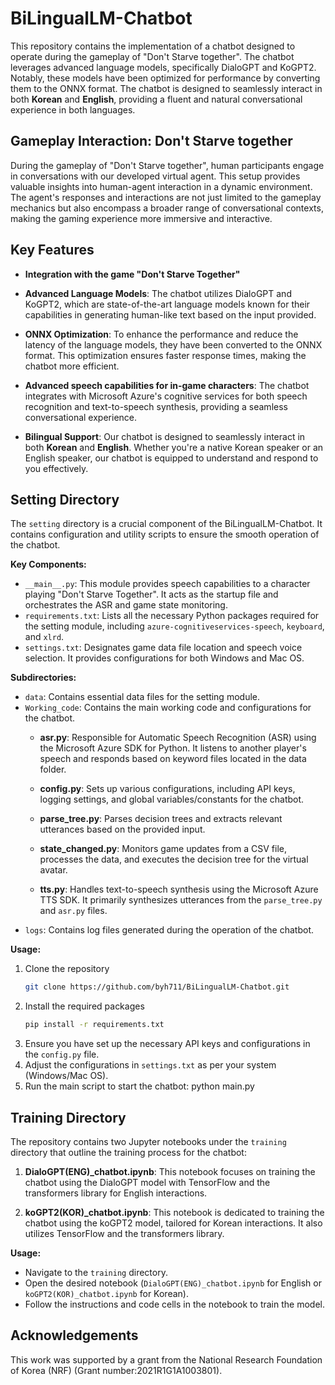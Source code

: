 # BiLingualLM-Chatbot

This repository contains the implementation of a chatbot designed to operate during the gameplay of "Don't Starve together". The chatbot leverages advanced language models, specifically DialoGPT and KoGPT2. Notably, these models have been optimized for performance by converting them to the ONNX format. The chatbot is designed to seamlessly interact in both **Korean** and **English**, providing a fluent and natural conversational experience in both languages.

## Gameplay Interaction: Don't Starve together

During the gameplay of "Don't Starve together", human participants engage in conversations with our developed virtual agent. This setup provides valuable insights into human-agent interaction in a dynamic environment. The agent's responses and interactions are not just limited to the gameplay mechanics but also encompass a broader range of conversational contexts, making the gaming experience more immersive and interactive.

## Key Features

- **Integration with the game "Don't Starve Together"**

- **Advanced Language Models**: The chatbot utilizes DialoGPT and KoGPT2, which are state-of-the-art language models known for their capabilities in generating human-like text based on the input provided.

- **ONNX Optimization**: To enhance the performance and reduce the latency of the language models, they have been converted to the ONNX format. This optimization ensures faster response times, making the chatbot more efficient.

- **Advanced speech capabilities for in-game characters**: The chatbot integrates with Microsoft Azure's cognitive services for both speech recognition and text-to-speech synthesis, providing a seamless conversational experience.

- **Bilingual Support**: Our chatbot is designed to seamlessly interact in both **Korean** and **English**. Whether you're a native Korean speaker or an English speaker, our chatbot is equipped to understand and respond to you effectively.

## **Setting** Directory

The `setting` directory is a crucial component of the BiLingualLM-Chatbot. It contains configuration and utility scripts to ensure the smooth operation of the chatbot.

**Key Components:**
- `__main__.py`: This module provides speech capabilities to a character playing "Don't Starve Together". It acts as the startup file and orchestrates the ASR and game state monitoring.
- `requirements.txt`: Lists all the necessary Python packages required for the setting module, including `azure-cognitiveservices-speech`, `keyboard`, and `xlrd`.
- `settings.txt`: Designates game data file location and speech voice selection. It provides configurations for both Windows and Mac OS.

**Subdirectories:**
- `data`: Contains essential data files for the setting module.
- `Working_code`: Contains the main working code and configurations for the chatbot.
  - **asr.py**: Responsible for Automatic Speech Recognition (ASR) using the Microsoft Azure SDK for Python. It listens to another player's speech and responds based on keyword files located in the data folder.
  
  - **config.py**: Sets up various configurations, including API keys, logging settings, and global variables/constants for the chatbot.

  - **parse_tree.py**: Parses decision trees and extracts relevant utterances based on the provided input.

  - **state_changed.py**: Monitors game updates from a CSV file, processes the data, and executes the decision tree for the virtual avatar.

  - **tts.py**: Handles text-to-speech synthesis using the Microsoft Azure TTS SDK. It primarily synthesizes utterances from the `parse_tree.py` and `asr.py` files.
- `logs`: Contains log files generated during the operation of the chatbot.

**Usage:**
1. Clone the repository
   ```sh
   git clone https://github.com/byh711/BiLingualLM-Chatbot.git
   ```
2. Install the required packages
   ```sh
   pip install -r requirements.txt
   ```
4. Ensure you have set up the necessary API keys and configurations in the `config.py` file.
5. Adjust the configurations in `settings.txt` as per your system (Windows/Mac OS).
6. Run the main script to start the chatbot: python main.py

## **Training** Directory

The repository contains two Jupyter notebooks under the `training` directory that outline the training process for the chatbot:

1. **DialoGPT(ENG)_chatbot.ipynb**: This notebook focuses on training the chatbot using the DialoGPT model with TensorFlow and the transformers library for English interactions.

2. **koGPT2(KOR)_chatbot.ipynb**: This notebook is dedicated to training the chatbot using the koGPT2 model, tailored for Korean interactions. It also utilizes TensorFlow and the transformers library.

**Usage:**
- Navigate to the `training` directory.
- Open the desired notebook (`DialoGPT(ENG)_chatbot.ipynb` for English or `koGPT2(KOR)_chatbot.ipynb` for Korean).
- Follow the instructions and code cells in the notebook to train the model.

## Acknowledgements
This work was supported by a grant from the National Research Foundation of Korea (NRF) (Grant number:2021R1G1A1003801).
